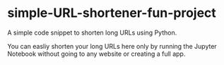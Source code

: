 # simple-URL-shortener-fun-project
A simple code snippet to shorten long URLs using Python.  

You can easliy shorten your long URLs here only by running the Jupyter Notebook without going to any website or creating a full app. 
